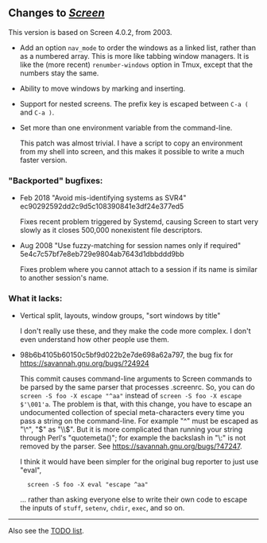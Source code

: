 ## Changes to *[Screen](https://www.gnu.org/software/screen/)*

This version is based on Screen 4.0.2, from 2003.

* Add an option `nav_mode` to order the windows as a linked list, rather than as a numbered array. This is more like tabbing window managers. It is like the (more recent) `renumber-windows` option in Tmux, except that the numbers stay the same.

* Ability to move windows by marking and inserting.

* Support for nested screens. The prefix key is escaped between `C-a (` and `C-a )`.

* Set more than one environment variable from the command-line.

    This patch was almost trivial. I have a script to copy an environment from my shell into screen, and this makes it possible to write a much faster version.

### "Backported" bugfixes:

* Feb 2018 "Avoid mis-identifying systems as SVR4" ec90292592dd2c9d5c108390841e3df24e377ed5

    Fixes recent problem triggered by Systemd, causing Screen to start very slowly as it closes 500,000 nonexistent file descriptors.

* Aug 2008 "Use fuzzy-matching for session names only if required" 5e4c7c57bf7e8eb729e9804ab7643d1dbbddd9bb

    Fixes problem where you cannot attach to a session if its name is similar to another session's name.

### What it lacks:

* Vertical split, layouts, window groups, "sort windows by title"

    I don't really use these, and they make the code more complex. I don't even understand how other people use them.

* 98b6b4105b60150c5bf9d022b2e7de698a62a797, the bug fix for <https://savannah.gnu.org/bugs/?24924>

    This commit causes command-line arguments to Screen commands to be parsed by the same parser that processes .screenrc. So, you can do `screen -S foo -X escape "^aa"` instead of `screen -S foo -X escape $'\001'a`. The problem is that, with this change, you have to escape an undocumented collection of special meta-characters every time you pass a string on the command-line. For example "^" must be escaped as "\\^", "$" as "\\$". But it is more complicated than running your string through Perl's "quotemeta()"; for example the backslash in "\\:" is not removed by the parser. See <https://savannah.gnu.org/bugs/?47247>.

    I think it would have been simpler for the original bug reporter to just use "eval",

        screen -S foo -X eval "escape ^aa"

    ... rather than asking everyone else to write their own code to escape the inputs of `stuff`, `setenv`, `chdir`, `exec`, and so on.

----------------

Also see the [TODO list](TODO).
